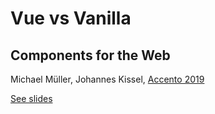 # Vue vs Vanilla
## Components for the Web

Michael Müller, Johannes Kissel, [Accento 2019](https://2019.accento.dev/)

[See slides](https://haimich.github.io/vue-vs-vanilla/)
